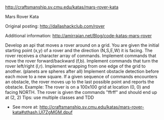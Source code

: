 http://craftsmanship.sv.cmu.edu/katas/mars-rover-kata

Mars Rover Kata

Original posting: http://dallashackclub.com/rover

Additional information: http://amirrajan.net/Blog/code-katas-mars-rover

 

Develop an api that moves a rover around on a grid.
You are given the initial starting point (x,y) of a rover and the direction (N,S,E,W) it is facing.
The rover receives a character array of commands.
Implement commands that move the rover forward/backward (f,b).
Implement commands that turn the rover left/right (l,r).
Implement wrapping from one edge of the grid to another. (planets are spheres after all)
Implement obstacle detection before each move to a new square. If a given sequence of commands encounters an obstacle, the rover moves up to the last possible point and reports the obstacle.
Example: The rover is on a 100x100 grid at location (0, 0) and facing NORTH. The rover is given the commands "ffrff" and should end up at (2, 2)
Tips: use multiple classes and TDD
- See more at: http://craftsmanship.sv.cmu.edu/katas/mars-rover-kata#sthash.Ul7ZgMGM.dpuf